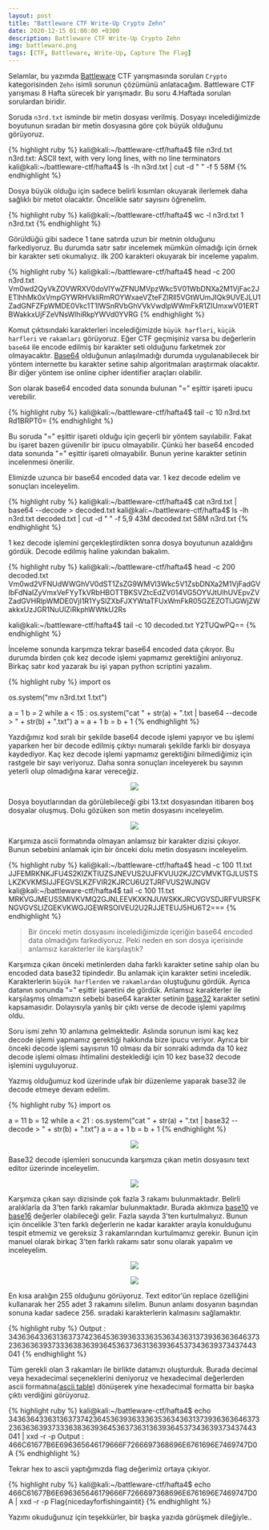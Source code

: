 ```yaml
---
layout: post
title: "Battleware CTF Write-Up Crypto Zehn"
date: 2020-12-15 01:00:00 +0300
description: Battleware CTF Write-Up Crypto Zehn
img: battleware.png
tags: [CTF, Battleware, Write-Up, Capture The Flag]
---
```

Selamlar, bu yazımda [Battleware] CTF yarışmasında sorulan `Crypto` kategorisinden `Zehn` isimli sorunun çözümünü anlatacağım. Battleware CTF yarışması 8 Hafta sürecek bir yarışmadır. Bu soru 4.Haftada sorulan sorulardan biridir.

Soruda `n3rd.txt` isminde bir metin dosyası verilmiş. Dosyayı incelediğimizde boyutunun sıradan bir metin dosyasına göre çok büyük olduğunu görüyoruz. 

{% highlight ruby %}
kali@kali:~/battleware-ctf/hafta4$ file n3rd.txt 
n3rd.txt: ASCII text, with very long lines, with no line terminators
kali@kali:~/battleware-ctf/hafta4$ ls -lh n3rd.txt | cut -d " " -f 5
58M
{% endhighlight %}
 
Dosya büyük olduğu için sadece belirli kısımları okuyarak ilerlemek daha sağlıklı bir metot olacaktır. Öncelikle satır sayısını öğrenelim.

{% highlight ruby %}
kali@kali:~/battleware-ctf/hafta4$ wc -l n3rd.txt 
1 n3rd.txt
{% endhighlight %}

Görüldüğü gibi sadece 1 tane satırda uzun bir metnin olduğunu farkediyoruz. Bu durumda satır satır incelemek mümkün olmadığı için örnek bir karakter seti okumalıyız. ilk 200 karakteri okuyarak bir inceleme yapalım.

{% highlight ruby %}
kali@kali:~/battleware-ctf/hafta4$ head -c 200 n3rd.txt 
Vm0wd2QyVkZOVWRXV0doVlYwZFNUMVpzWkc5V01WbDNXa2M1VjFac2JETlhhMk0xVmpGYWRHVkliRmROYWxaeVZteFZlRll5VGtWUmJIQk9UVEJLU1ZadGNFZFpWMDE0Vkc1T1lWSnRVbGhVVkVwdlpWWmFkR1ZIUmxwV01ERTBWakkxUjFZeVNsWlhiRkpYWVd0YVRG
{% endhighlight %}

Komut çıktısındaki karakterleri incelediğimizde `büyük harfleri`, `küçük harfleri` ve `rakamları` görüyoruz. Eğer CTF geçmişiniz varsa bu değerlerin `base64` ile encode edilmiş bir karakter seti olduğunu farketmek zor olmayacaktır. [Base64] olduğunun anlaşılmadığı durumda uygulanabilecek bir yöntem internette bu karakter setine sahip algoritmaları araştırmak olacaktır. Bir diğer yöntem ise online cipher identifier araçları olabilir.

Son olarak base64 encoded data sonunda bulunan "=" eşittir işareti ipucu verebilir.

{% highlight ruby %}
kali@kali:~/battleware-ctf/hafta4$ tail -c 10 n3rd.txt
Rd1BRPT0=
{% endhighlight %}

Bu soruda "=" eşittir işareti olduğu için geçerli bir yöntem sayılabilir. Fakat bu işaret bazen güvenilir bir ipucu olmayabilir. Çünkü her base64 encoded data sonunda "=" eşittir işareti olmayabilir. Bunun yerine karakter setinin incelenmesi önerilir. 

Elimizde uzunca bir base64 encoded data var. 1 kez decode edelim ve sonuçları inceleyelim.

{% highlight ruby %}
kali@kali:~/battleware-ctf/hafta4$ cat n3rd.txt | base64 --decode > decoded.txt
kali@kali:~/battleware-ctf/hafta4$ ls -lh n3rd.txt decoded.txt | cut -d " " -f 5,9
43M decoded.txt
58M n3rd.txt
{% endhighlight %}

1 kez decode işlemini gerçekleştirdikten sonra dosya boyutunun azaldığını gördük. Decode edilmiş haline yakından bakalım.

{% highlight ruby %}
kali@kali:~/battleware-ctf/hafta4$ head -c 200 decoded.txt 
Vm0wd2VFNUdWWGhVV0dST1ZsZG9WMVl3Wkc5V1ZsbDNXa2M1VjFadGVIbFdNalZyVmxVeFYyTkVRbHBOTTBKSVZtcEdZV014VG5OYVJtUlhUVEpvZVZadGVHRlpWMDE0VjI1R1YySlZXbFJXYWtaTFUxWmFkR05GZEZOTlJGWjZWakkxUzJGR1NuUlZiRkphWWtkU2Rs

kali@kali:~/battleware-ctf/hafta4$ tail -c 10 decoded.txt 
Y2TUQwPQ==
{% endhighlight %}

İnceleme sonunda karşımıza tekrar base64 encoded data çıkıyor. Bu durumda birden çok kez decode işlemi yapmamız gerektiğini anlıyoruz. Birkaç satır kod yazarak bu işi yapan python scriptini yazalım.

{% highlight ruby %}
import os

os.system("mv n3rd.txt 1.txt")

a = 1
b = 2
while a < 15 :
        os.system("cat " + str(a) + ".txt | base64 --decode > " + str(b) + ".txt")
        a = a + 1
        b = b + 1
{% endhighlight %}

Yazdığımız kod sıralı bir şekilde base64 decode işlemi yapıyor ve bu işlemi yaparken her bir decode edilmiş çıktıyı numaralı şekilde farklı bir dosyaya kaydediyor. Kaç kez decode işlemi yapmamız gerektiğini bilmediğimiz için rastgele bir sayı veriyoruz. Daha sonra sonuçları inceleyerek bu sayının yeterli olup olmadığına karar vereceğiz.

<p align="center">
  <img src="{{site.baseurl}}/assets/img/bw-01.png">
</p>

Dosya boyutlarından da görülebileceği gibi 13.txt dosyasından itibaren boş dosyalar oluşmuş. Dolu gözüken son metin dosyasını inceleyelim.

<p align="center">
  <img src="{{site.baseurl}}/assets/img/bw-02.png">
</p>

Karşımıza ascii formatında olmayan anlamsız bir karakter dizisi çıkıyor. Bunun sebebini anlamak için bir önceki dolu metin dosyasını inceleyelim.

{% highlight ruby %}
kali@kali:~/battleware-ctf/hafta4$ head -c 100 11.txt 
JJFEMRKNKJFU4S2KIZKTIUZSJNEVUS2UJFKVUU2KJZCVMVKTGJLUSTSLKZKVKMSIJJFEGVSLKZFVIR2KJRCU6U2TJRFVUS2WJNGV 
kali@kali:~/battleware-ctf/hafta4$ tail -c 100 11.txt 
MRKVGJMEUSSMIVKVMQ2GJNLEEVKXKNJUWSKKJRCVGVSDJRFVURSFKNGVGVSLIZGEKVKWGJGEWRSOIVEU2U2RJJETEUJ5HU6T2===
{% endhighlight %}

>Bir önceki metin dosyasını incelediğimizde içeriğin base64 encoded data olmadığını farkediyoruz. Peki neden en son dosya içerisinde anlamsız karakterler ile karşılaştık? 

Karşımıza çıkan önceki metinlerden daha farklı karakter setine sahip olan bu encoded data base32 tipindedir. Bu anlamak için karakter setini inceledik. Karakterlerin `büyük harflerden` ve `rakamlardan` oluştuğunu gördük. Ayrıca datanın sonunda "=" eşittir işaretini de gördük. Anlamsız karakterler ile karşılaşmış olmamızın sebebi base64 karakter setinin [base32] karakter setini kapsamasıdır. Dolayısıyla yanlış bir çıktı verse de decode işlemi yapılmış oldu. 

Soru ismi zehn 10 anlamına gelmektedir. Aslında sorunun ismi kaç kez decode işlemi yapmamız gerektiği hakkında bize ipucu veriyor. Ayrıca bir önceki decode işlemi sayısının 10 olması da bir sonraki adımda da 10 kez decode işlemi olması ihtimalini desteklediği için 10 kez base32 decode işlemini uyguluyoruz.

Yazmış olduğumuz kod üzerinde ufak bir düzenleme yaparak base32 ile decode etmeye devam edelim.

{% highlight ruby %}
import os

a = 11
b = 12
while a < 21 :
        os.system("cat " + str(a) + ".txt | base32 --decode > " + str(b) + ".txt")
        a = a + 1
        b = b + 1
{% endhighlight %}

<p align="center">
  <img src="{{site.baseurl}}/assets/img/bw-03.png">
</p>

Base32 decode işlemleri sonucunda karşımıza çıkan metin dosyasını text editor üzerinde inceleyelim.

<p align="center">
  <img src="{{site.baseurl}}/assets/img/bw-04.png">
</p>

Karşımıza çıkan sayı dizisinde çok fazla 3 rakamı bulunmaktadır. Belirli aralıklarla da 3'ten farklı rakamlar bulunmaktadır. Burada aklımıza [base10](Decimal) ve [base16](Hexadecimal) değerler olabileceği gelir. Fazla sayıda 3'ten kurtulmalıyız. Bunun için öncelikle 3'ten farklı değerlerin ne kadar karakter arayla konulduğunu tespit etmemiz ve gereksiz 3 rakamlarından kurtulmamız gerekir. Bunun için manuel olarak birkaç 3'ten farklı rakamı satır sonu olarak yapalım ve inceleyelim.

<p align="center">
  <img src="{{site.baseurl}}/assets/img/bw-05.png">
</p>

<p align="center">
  <img src="{{site.baseurl}}/assets/img/bw-06.png">
</p>

En kısa aralığın 255 olduğunu görüyoruz. Text editor'ün replace özelliğini kullanarak her 255 adet 3 rakamını silelim. Bunun anlamı dosyanın başından sonuna kadar sadece 256. sıradaki karakterlerin kalmasını sağlamaktır.

{% highlight ruby %}
Output : 343636433631363737423645363936333635363436313739363636463732363636393733363836393645363736313639364537343639373437443041
{% endhighlight %}  

Tüm gerekli olan 3 rakamları ile birlikte datamızı oluşturduk. Burada decimal veya hexadecimal seçeneklerini deniyoruz ve hexadecimal değerlerden ascii formatına([ascii table]) dönüşerek yine hexadecimal formatta bir başka çıktı verdiğini görüyoruz.

{% highlight ruby %}
kali@kali:~/battleware-ctf/hafta4$ echo 343636433631363737423645363936333635363436313739363636463732363636393733363836393645363736313639364537343639373437443041 | xxd -r -p
Output : 466C61677B6E696365646179666F7266697368696E6761696E7469747D0A
{% endhighlight %}

Tekrar hex to ascii yaptığımızda flag değerimiz ortaya çıkıyor.

{% highlight ruby %}
kali@kali:~/battleware-ctf/hafta4$ echo 466C61677B6E696365646179666F7266697368696E6761696E7469747D0A | xxd -r -p
Flag{nicedayforfishingaintit}
{% endhighlight %}

Yazımı okuduğunuz için teşekkürler, bir başka yazıda görüşmek dileğiyle..

[Battleware]: https://battleware.zone/
[Base64]: https://en.wikipedia.org/wiki/Base64
[base32]: https://en.wikipedia.org/wiki/Base32
[base16]: https://en.wikipedia.org/wiki/Hexadecimal
[base10]: https://en.wikipedia.org/wiki/Decimal
[ascii table]: https://en.wikipedia.org/wiki/ASCII


